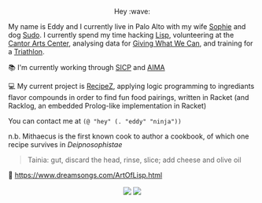 <p align="center">
  Hey :wave:
</p>

My name is Eddy and I currently live in Palo Alto with my wife [Sophie](https://github.com/sophieschau) and dog [Sudo](https://instagram.com/adognamedsudo). I currently spend my time hacking [Lisp](http://www.paulgraham.com/avg.html), volunteering at the [Cantor Arts Center](https://en.wikipedia.org/wiki/Cantor_Arts_Center), analysing data for [Giving What We Can](https://givingwhatwecan.org), and training for a [Triathlon](https://www.svtriclub.org). 

:books: I'm currently working through [SICP](https://mithaecus.github.io/book-sicp) and [AIMA](https://mithaecus.github.io/book-aima)

💻 My current project is [RecipeZ](https://github.com/mithaecus/RecipeZ), applying logic programming to ingrediants flavor compounds in order to find fun food pairings, written in Racket (and Racklog, an embedded Prolog-like implementation in Racket)

You can contact me at `(@ "hey" (. "eddy" "ninja"))`

n.b. Mithaecus is the first known cook to author a cookbook, of which one recipe survives in *Deipnosophistae*

> Tainia: gut, discard the head, rinse, slice; add cheese and olive oil

💝 https://www.dreamsongs.com/ArtOfLisp.html

<p align="center">
  <img align="center" src="https://github-readme-stats.vercel.app/api?username=Mithaecus&show_icons=true&theme=calm" />
  <img align="center" src="https://github-readme-stats.vercel.app/api/top-langs/?username=Mithaecus&theme=calm&hide=css,javascript,html&exclude_repo=mangata-e2e" />
</p>
